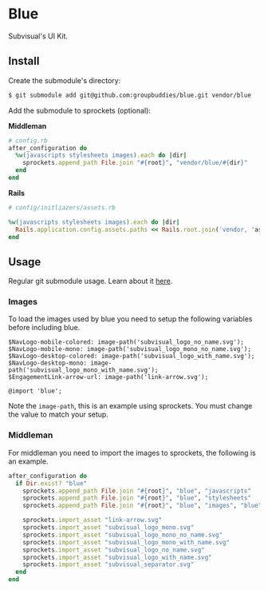 # Blue

Subvisual's UI Kit.

## Install

Create the submodule's directory:

```bash
$ git submodule add git@github.com:groupbuddies/blue.git vendor/blue
```

Add the submodule to sprockets (optional):

**Middleman**

```ruby
# config.rb
after_configuration do
  %w(javascripts stylesheets images).each do |dir|
    sprockets.append_path File.join "#{root}", "vendor/blue/#{dir}"
  end
end
```

**Rails**

```ruby
# config/initliazers/assets.rb

%w(javascripts stylesheets images).each do |dir|
  Rails.application.config.assets.paths << Rails.root.join('vendor, 'assets, 'blue', dir)
end
```

## Usage

Regular git submodule usage. Learn about it [here](https://chrisjean.com/git-submodules-adding-using-removing-and-updating/).

### Images

To load the images used by blue you need to setup the following variables before including blue.

```
$NavLogo-mobile-colored: image-path('subvisual_logo_no_name.svg');
$NavLogo-mobile-mono: image-path('subvisual_logo_mono_no_name.svg');
$NavLogo-desktop-colored: image-path('subvisual_logo_with_name.svg');
$NavLogo-desktop-mono: image-path('subvisual_logo_mono_with_name.svg');
$EngagementLink-arrow-url: image-path('link-arrow.svg');

@import 'blue';
```

Note the `image-path`, this is an example using sprockets. You must change the value to match your setup.


### Middleman

For middleman you need to import the images to sprockets, the following is an example.

```ruby
after_configuration do
  if Dir.exist? "blue"
    sprockets.append_path File.join "#{root}", "blue", "javascripts"
    sprockets.append_path File.join "#{root}", "blue", "stylesheets"
    sprockets.append_path File.join "#{root}", "blue", "images", "blue"

    sprockets.import_asset "link-arrow.svg"
    sprockets.import_asset "subvisual_logo_mono.svg"
    sprockets.import_asset "subvisual_logo_mono_no_name.svg"
    sprockets.import_asset "subvisual_logo_mono_with_name.svg"
    sprockets.import_asset "subvisual_logo_no_name.svg"
    sprockets.import_asset "subvisual_logo_with_name.svg"
    sprockets.import_asset "subvisual_separator.svg"
  end
end
```
